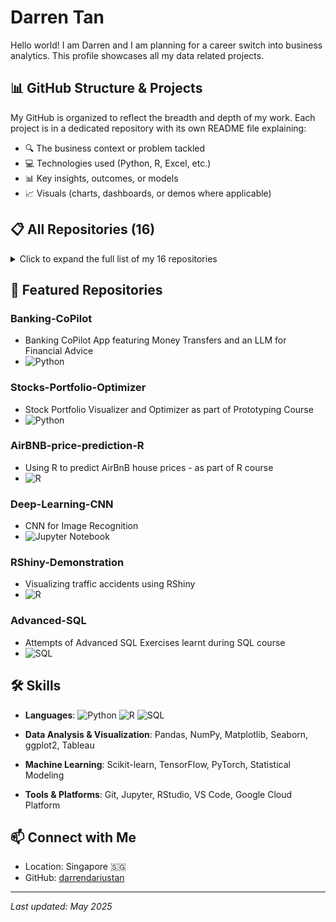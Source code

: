 # Darren Tan

Hello world! I am Darren and I am planning for a career switch into business analytics. This profile showcases all my data related projects.

## 📊 GitHub Structure & Projects

My GitHub is organized to reflect the breadth and depth of my work. Each project is in a dedicated repository with its own README file explaining:

- 🔍 The business context or problem tackled
- 💻 Technologies used (Python, R, Excel, etc.)
- 📊 Key insights, outcomes, or models
- 📈 Visuals (charts, dashboards, or demos where applicable)

## 📋 All Repositories (16)

<details>
<summary>Click to expand the full list of my 16 repositories</summary>

| Repository | Description | Language |
|------------|-------------|----------|
| [Banking-CoPilot](https://github.com/darrendariustan/Banking-CoPilot) | Banking CoPilot App featuring Money Transfers and an LLM for Financial Advice | Python |
| [Stocks-Portfolio-Optimizer](https://github.com/darrendariustan/Stocks-Portfolio-Optimizer) | Stock Portfolio Visualizer and Optimizer | Python |
| [AirBNB-price-prediction-R](https://github.com/darrendariustan/AirBNB-price-prediction-R) | Using R to predict AirBnB house prices | R |
| [Deep-Learning-CNN](https://github.com/darrendariustan/Deep-Learning-CNN) | CNN for Image Recognition | Jupyter |
| [RShiny-Demonstration](https://github.com/darrendariustan/RShiny-Demonstration) | Visualizing traffic accidents using RShiny | R |
| [Advanced-SQL](https://github.com/darrendariustan/Advanced-SQL) | Advanced SQL Exercises | SQL |
| [Data-Visualization](https://github.com/darrendariustan/Data-Visualization) | Data visualization projects and examples | Python |
| [NLP-Text-Analysis](https://github.com/darrendariustan/NLP-Text-Analysis) | Natural language processing projects | Python |
| [Time-Series-Forecasting](https://github.com/darrendariustan/Time-Series-Forecasting) | Time series analysis and forecasting | Python |
| [Market-Basket-Analysis](https://github.com/darrendariustan/Market-Basket-Analysis) | Association rule mining for retail | Python |
| [Clustering-Algorithms](https://github.com/darrendariustan/Clustering-Algorithms) | Implementation of clustering techniques | Python |
| [Regression-Models](https://github.com/darrendariustan/Regression-Models) | Various regression modeling approaches | R |
| [Classification-Methods](https://github.com/darrendariustan/Classification-Methods) | Classification algorithms comparison | Python |
| [Tableau-Dashboards](https://github.com/darrendariustan/Tableau-Dashboards) | Collection of Tableau dashboards | Tableau |
| [Data-Cleaning-Scripts](https://github.com/darrendariustan/Data-Cleaning-Scripts) | Scripts for data preprocessing | Python |
| [ML-Model-Deployment](https://github.com/darrendariustan/ML-Model-Deployment) | Deploying machine learning models | Python |

</details>

## 📌 Featured Repositories

### Banking-CoPilot
- Banking CoPilot App featuring Money Transfers and an LLM for Financial Advice
- ![Python](https://img.shields.io/badge/-Python-3776AB?style=flat-square&logo=python&logoColor=white)

### Stocks-Portfolio-Optimizer
- Stock Portfolio Visualizer and Optimizer as part of Prototyping Course
- ![Python](https://img.shields.io/badge/-Python-3776AB?style=flat-square&logo=python&logoColor=white)

### AirBNB-price-prediction-R
- Using R to predict AirBnB house prices - as part of R course
- ![R](https://img.shields.io/badge/-R-276DC3?style=flat-square&logo=r&logoColor=white)

### Deep-Learning-CNN
- CNN for Image Recognition
- ![Jupyter Notebook](https://img.shields.io/badge/-Jupyter-F37626?style=flat-square&logo=jupyter&logoColor=white)

### RShiny-Demonstration
- Visualizing traffic accidents using RShiny
- ![R](https://img.shields.io/badge/-R-276DC3?style=flat-square&logo=r&logoColor=white)

### Advanced-SQL
- Attempts of Advanced SQL Exercises learnt during SQL course
- ![SQL](https://img.shields.io/badge/-SQL-4479A1?style=flat-square&logo=postgresql&logoColor=white)

## 🛠️ Skills

- **Languages**: ![Python](https://img.shields.io/badge/-Python-3776AB?style=flat-square&logo=python&logoColor=white) ![R](https://img.shields.io/badge/-R-276DC3?style=flat-square&logo=r&logoColor=white) ![SQL](https://img.shields.io/badge/-SQL-4479A1?style=flat-square&logo=postgresql&logoColor=white)

- **Data Analysis & Visualization**: Pandas, NumPy, Matplotlib, Seaborn, ggplot2, Tableau

- **Machine Learning**: Scikit-learn, TensorFlow, PyTorch, Statistical Modeling

- **Tools & Platforms**: Git, Jupyter, RStudio, VS Code, Google Cloud Platform

## 📫 Connect with Me

- Location: Singapore 🇸🇬
- GitHub: [darrendariustan](https://github.com/darrendariustan)

---
*Last updated: May 2025*

